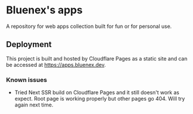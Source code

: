 # Bluenex's apps

A repository for web apps collection built for fun or for personal use.

## Deployment

This project is built and hosted by Cloudflare Pages as a static site and can be accessed at https://apps.bluenex.dev.

### Known issues

- Tried Next SSR build on Cloudflare Pages and it still doesn't work as expect. Root page is working properly but other pages go 404. Will try again next time.

